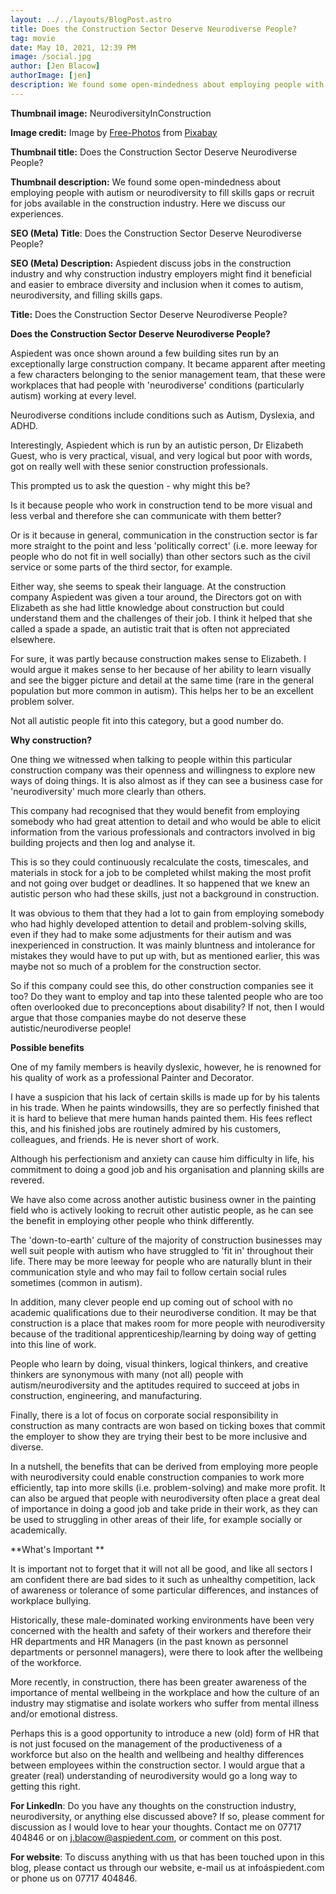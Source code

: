 ```yaml
---
layout: ../../layouts/BlogPost.astro
title: Does the Construction Sector Deserve Neurodiverse People?
tag: movie
date: May 10, 2021, 12:39 PM
image: /social.jpg
author: [Jen Blacow]
authorImage: [jen]
description: We found some open-mindedness about employing people with autism or neurodiversity to fill skills gaps or recruit for jobs available in the construction industry. Here we discuss our experiences.
---
```

**Thumbnail image:** NeurodiversityInConstruction

**Image credit:** Image
by [Free-Photos](https://pixabay.com/photos/?utm_source=link-attribution&utm_medium=referral&utm_campaign=image&utm_content=768815) from [Pixabay](https://pixabay.com/?utm_source=link-attribution&utm_medium=referral&utm_campaign=image&utm_content=768815) 

**Thumbnail title:** Does the Construction Sector Deserve Neurodiverse
People?

**Thumbnail description:** We found some open-mindedness about employing
people with autism or neurodiversity to fill skills gaps or recruit for
jobs available in the construction industry. Here we discuss our
experiences.

**SEO (Meta) Title**: Does the Construction Sector Deserve Neurodiverse
People?

**SEO (Meta) Description:** Aspiedent discuss jobs in the construction
industry and why construction industry employers might find it
beneficial and easier to embrace diversity and inclusion when it comes
to autism, neurodiversity, and filling skills gaps.

**Title:** Does the Construction Sector Deserve Neurodiverse People?

**Does the Construction Sector Deserve Neurodiverse People?**

Aspiedent was once shown around a few building sites run by an
exceptionally large construction company. It became apparent after
meeting a few characters belonging to the senior management team, that
these were workplaces that had people with 'neurodiverse' conditions
(particularly autism) working at every level. 

Neurodiverse conditions include conditions such as Autism, Dyslexia, and
ADHD. 

Interestingly, Aspiedent which is run by an autistic person, Dr
Elizabeth Guest, who is very practical, visual, and very logical but
poor with words, got on really well with these senior construction
professionals.

This prompted us to ask the question - why might this be?

Is it because people who work in construction tend to be more visual and
less verbal and therefore she can communicate with them better? 

Or is it because in general, communication in the construction sector is
far more straight to the point and less 'politically correct' (i.e. more
leeway for people who do not fit in well socially) than other sectors
such as the civil service or some parts of the third sector, for
example. 

Either way, she seems to speak their language. At the construction
company Aspiedent was given a tour around, the Directors got on with
Elizabeth as she had little knowledge about construction but could
understand them and the challenges of their job. I think it helped that
she called a spade a spade, an autistic trait that is often not
appreciated elsewhere.

For sure, it was partly because construction makes sense to Elizabeth. I
would argue it makes sense to her because of her ability to learn
visually and see the bigger picture and detail at the same time (rare in
the general population but more common in autism). This helps her to be
an excellent problem solver.

Not all autistic people fit into this category, but a good number do.

**Why construction?**

One thing we witnessed when talking to people within this particular
construction company was their openness and willingness to explore new
ways of doing things. It is also almost as if they can see a business
case for 'neurodiversity' much more clearly than others.

This company had recognised that they would benefit from employing
somebody who had great attention to detail and who would be able to
elicit information from the various professionals and contractors
involved in big building projects and then log and analyse it.

This is so they could continuously recalculate the costs, timescales,
and materials in stock for a job to be completed whilst making the most
profit and not going over budget or deadlines. It so happened that we
knew an autistic person who had these skills, just not a background in
construction.

It was obvious to them that they had a lot to gain from employing
somebody who had highly developed attention to detail and
problem-solving skills, even if they had to make some adjustments for
their autism and was inexperienced in construction. It was mainly
bluntness and intolerance for mistakes they would have to put up with,
but as mentioned earlier, this was maybe not so much of a problem for
the construction sector.

So if this company could see this, do other construction companies see
it too? Do they want to employ and tap into these talented people who
are too often overlooked due to preconceptions about disability? If not,
then I would argue that those companies maybe do not deserve these
autistic/neurodiverse people!

**Possible benefits**

One of my family members is heavily dyslexic, however, he is renowned
for his quality of work as a professional Painter and Decorator.

I have a suspicion that his lack of certain skills is made up for by his
talents in his trade. When he paints windowsills, they are so perfectly
finished that it is hard to believe that mere human hands painted them.
His fees reflect this, and his finished jobs are routinely admired by
his customers, colleagues, and friends. He is never short of work.

Although his perfectionism and anxiety can cause him difficulty in life,
his commitment to doing a good job and his organisation and planning
skills are revered.

We have also come across another autistic business owner in the painting
field who is actively looking to recruit other autistic people, as he
can see the benefit in employing other people who think differently.

The \'down-to-earth\' culture of the majority of construction businesses
may well suit people with autism who have struggled to 'fit in'
throughout their life. There may be more leeway for people who are
naturally blunt in their communication style and who may fail to follow
certain social rules sometimes (common in autism). 

In addition, many clever people end up coming out of school with no
academic qualifications due to their neurodiverse condition. It may be
that construction is a place that makes room for more people with
neurodiversity because of the traditional apprenticeship/learning by
doing way of getting into this line of work. 

People who learn by doing, visual thinkers, logical thinkers, and
creative thinkers are synonymous with many (not all) people with
autism/neurodiversity and the aptitudes required to succeed at jobs in
construction, engineering, and manufacturing. 

Finally, there is a lot of focus on corporate social responsibility in
construction as many contracts are won based on ticking boxes that
commit the employer to show they are trying their best to be more
inclusive and diverse. 

In a nutshell, the benefits that can be derived from employing more
people with neurodiversity could enable construction companies to work
more efficiently, tap into more skills (i.e. problem-solving) and make
more profit. It can also be argued that people with neurodiversity often
place a great deal of importance in doing a good job and take pride in
their work, as they can be used to struggling in other areas of their
life, for example socially or academically.

**What's Important **

It is important not to forget that it will not all be good, and like all
sectors I am confident there are bad sides to it such as unhealthy
competition, lack of awareness or tolerance of some particular
differences, and instances of workplace bullying. 

Historically, these male-dominated working environments have been very
concerned with the health and safety of their workers and therefore
their HR departments and HR Managers (in the past known as personnel
departments or personnel managers), were there to look after the
wellbeing of the workforce.

More recently, in construction, there has been greater awareness of the
importance of mental wellbeing in the workplace and how the culture of
an industry may stigmatise and isolate workers who suffer from mental
illness and/or emotional distress. 

Perhaps this is a good opportunity to introduce a new (old) form of HR
that is not just focused on the management of the productiveness of a
workforce but also on the health and wellbeing and healthy differences
between employees within the construction sector. I would argue that a
greater (real) understanding of neurodiversity would go a long way to
getting this right.

**For LinkedIn**: Do you have any thoughts on the construction industry,
neurodiversity, or anything else discussed above? If so, please comment
for discussion as I would love to hear your thoughts. Contact me on
07717 404846 or on <j.blacow@aspiedent.com>, or comment on this post.

**For website**: To discuss anything with us that has been touched upon
in this blog, please contact us through our website, e-mail us at
infoáspiedent.com or phone us on 07717 404846.

